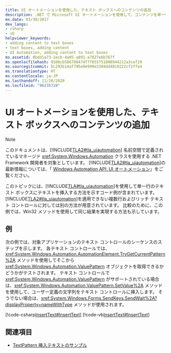 ```yaml
---
title: UI オートメーションを使用した、テキスト ボックスへのコンテンツの追加
description: .NET で Microsoft UI オートメーションを使用して、コンテンツを単一行のテキスト ボックスに追加する方法の例をご覧ください。
ms.date: 03/30/2017
dev_langs:
- csharp
- vb
helpviewer_keywords:
- adding content to text boxes
- text boxes, adding content
- UI Automation, adding content to text boxes
ms.assetid: 8bdd1a73-1ecb-4a05-a891-a7827ebb767f
ms.openlocfilehash: 9108cb586700474f7f855751000944212a3cef29
ms.sourcegitcommit: bc293b14af795e0e999e3304dd40c0222cf2ffe4
ms.translationtype: HT
ms.contentlocale: ja-JP
ms.lasthandoff: 11/26/2020
ms.locfileid: "96235728"
---
```

# <a name="add-content-to-a-text-box-using-ui-automation"></a>UI オートメーションを使用した、テキスト ボックスへのコンテンツの追加

> [!NOTE]
> このドキュメントは、[!INCLUDE[TLA2#tla_uiautomation](../../../includes/tla2sharptla-uiautomation-md.md)] 名前空間で定義されているマネージド <xref:System.Windows.Automation> クラスを使用する .NET Framework 開発者を対象としています。 [!INCLUDE[TLA2#tla_uiautomation](../../../includes/tla2sharptla-uiautomation-md.md)]の最新情報については、「 [Windows Automation API: UI オートメーション](/windows/win32/winauto/entry-uiauto-win32)」をご覧ください。  
  
 このトピックには、[!INCLUDE[TLA#tla_uiautomation](../../../includes/tlasharptla-uiautomation-md.md)]を使用して単一行のテキスト ボックスにテキストを挿入する方法を示すコード例が含まれています。 [!INCLUDE[TLA2#tla_uiautomation](../../../includes/tla2sharptla-uiautomation-md.md)]を適用できない複数行およびリッチ テキスト コントロールに対しては別の方法が用意されています。 比較のために、この例では、Win32 メソッドを使用して同じ結果を実現する方法も示しています。  
  
## <a name="example"></a>例  

 次の例では、対象アプリケーションのテキスト コントロールのシーケンスのステップを示します。 各テキスト コントロールでは、<xref:System.Windows.Automation.AutomationElement.TryGetCurrentPattern%2A> メソッドを使用してそこから <xref:System.Windows.Automation.ValuePattern> オブジェクトを取得できるかどうかがテストされます。 テキスト コントロールで <xref:System.Windows.Automation.ValuePattern> がサポートされている場合は、<xref:System.Windows.Automation.ValuePattern.SetValue%2A> メソッドを使用して、ユーザー定義の文字列をテキスト コントロールに挿入します。 そうでない場合は、<xref:System.Windows.Forms.SendKeys.SendWait%2A?displayProperty=nameWithType> メソッドが使用されます。  
  
 [!code-csharp[InsertText#InsertText](../../../samples/snippets/csharp/VS_Snippets_Wpf/InsertText/CSharp/Window1.xaml.cs#inserttext)]
 [!code-vb[InsertText#InsertText](../../../samples/snippets/visualbasic/VS_Snippets_Wpf/InsertText/VisualBasic/Window1.xaml.vb#inserttext)]  
  
## <a name="see-also"></a>関連項目

- [TextPattern 挿入テキストのサンプル](/previous-versions/dotnet/netframework-3.5/ms771478(v=vs.90))
